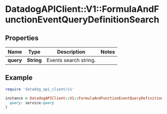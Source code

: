 # DatadogAPIClient::V1::FormulaAndFunctionEventQueryDefinitionSearch

## Properties

| Name | Type | Description | Notes |
| ---- | ---- | ----------- | ----- |
| **query** | **String** | Events search string. |  |

## Example

```ruby
require 'datadog_api_client/v1'

instance = DatadogAPIClient::V1::FormulaAndFunctionEventQueryDefinitionSearch.new(
  query: service:query
)
```

